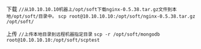 下载
 `//从10.10.10.10机器上/opt/soft下载nginx-0.5.38.tar.gz文件到本地/opt/soft/目录中。`
`scp root@10.10.10.10:/opt/soft/nginx-0.5.38.tar.gz /opt/soft/`

上传
`//上传本地目录到远程机器指定目录`
`scp -r /opt/soft/mongodb root@10.10.10.10:/opt/soft/scptest`